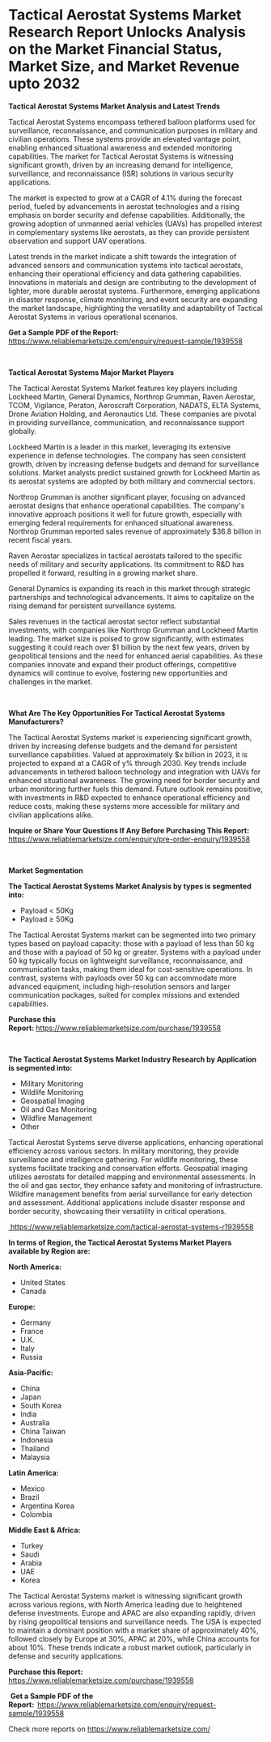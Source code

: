 <p><h1>Tactical Aerostat Systems Market Research Report Unlocks Analysis on the Market Financial Status, Market Size, and Market Revenue upto 2032</h1></p><p><strong>Tactical Aerostat Systems Market Analysis and Latest Trends</strong></p>
<p><p>Tactical Aerostat Systems encompass tethered balloon platforms used for surveillance, reconnaissance, and communication purposes in military and civilian operations. These systems provide an elevated vantage point, enabling enhanced situational awareness and extended monitoring capabilities. The market for Tactical Aerostat Systems is witnessing significant growth, driven by an increasing demand for intelligence, surveillance, and reconnaissance (ISR) solutions in various security applications.</p><p>The market is expected to grow at a CAGR of 4.1% during the forecast period, fueled by advancements in aerostat technologies and a rising emphasis on border security and defense capabilities. Additionally, the growing adoption of unmanned aerial vehicles (UAVs) has propelled interest in complementary systems like aerostats, as they can provide persistent observation and support UAV operations.</p><p>Latest trends in the market indicate a shift towards the integration of advanced sensors and communication systems into tactical aerostats, enhancing their operational efficiency and data gathering capabilities. Innovations in materials and design are contributing to the development of lighter, more durable aerostat systems. Furthermore, emerging applications in disaster response, climate monitoring, and event security are expanding the market landscape, highlighting the versatility and adaptability of Tactical Aerostat Systems in various operational scenarios.</p></p>
<p><strong>Get a Sample PDF of the Report:&nbsp;</strong> <a href="https://www.reliablemarketsize.com/enquiry/request-sample/1939558?utm_campaign=2773&utm_medium=2&utm_source=Github&utm_content=ia&utm_term=10042025&utm_id=tactical-aerostat-systems">https://www.reliablemarketsize.com/enquiry/request-sample/1939558</a></p>
<p>&nbsp;</p>
<p><strong>Tactical Aerostat Systems Major Market Players</strong></p>
<p><p>The Tactical Aerostat Systems Market features key players including Lockheed Martin, General Dynamics, Northrop Grumman, Raven Aerostar, TCOM, Vigilance, Peraton, Aeroscraft Corporation, NADATS, ELTA Systems, Drone Aviation Holding, and Aeronautics Ltd. These companies are pivotal in providing surveillance, communication, and reconnaissance support globally.</p><p>Lockheed Martin is a leader in this market, leveraging its extensive experience in defense technologies. The company has seen consistent growth, driven by increasing defense budgets and demand for surveillance solutions. Market analysts predict sustained growth for Lockheed Martin as its aerostat systems are adopted by both military and commercial sectors.</p><p>Northrop Grumman is another significant player, focusing on advanced aerostat designs that enhance operational capabilities. The company's innovative approach positions it well for future growth, especially with emerging federal requirements for enhanced situational awareness. Northrop Grumman reported sales revenue of approximately $36.8 billion in recent fiscal years.</p><p>Raven Aerostar specializes in tactical aerostats tailored to the specific needs of military and security applications. Its commitment to R&D has propelled it forward, resulting in a growing market share. </p><p>General Dynamics is expanding its reach in this market through strategic partnerships and technological advancements. It aims to capitalize on the rising demand for persistent surveillance systems.</p><p>Sales revenues in the tactical aerostat sector reflect substantial investments, with companies like Northrop Grumman and Lockheed Martin leading. The market size is poised to grow significantly, with estimates suggesting it could reach over $1 billion by the next few years, driven by geopolitical tensions and the need for enhanced aerial capabilities. As these companies innovate and expand their product offerings, competitive dynamics will continue to evolve, fostering new opportunities and challenges in the market.</p></p>
<p>&nbsp;</p>
<p><strong>What Are The Key Opportunities For Tactical Aerostat Systems Manufacturers?</strong></p>
<p><p>The Tactical Aerostat Systems market is experiencing significant growth, driven by increasing defense budgets and the demand for persistent surveillance capabilities. Valued at approximately $x billion in 2023, it is projected to expand at a CAGR of y% through 2030. Key trends include advancements in tethered balloon technology and integration with UAVs for enhanced situational awareness. The growing need for border security and urban monitoring further fuels this demand. Future outlook remains positive, with investments in R&D expected to enhance operational efficiency and reduce costs, making these systems more accessible for military and civilian applications alike.</p></p>
<p><strong>Inquire or Share Your Questions If Any Before Purchasing This Report:</strong> <a href="https://www.reliablemarketsize.com/enquiry/pre-order-enquiry/1939558?utm_campaign=2773&utm_medium=2&utm_source=Github&utm_content=ia&utm_term=10042025&utm_id=tactical-aerostat-systems">https://www.reliablemarketsize.com/enquiry/pre-order-enquiry/1939558</a></p>
<p>&nbsp;</p>
<p><strong>Market Segmentation</strong></p>
<p><strong>The Tactical Aerostat Systems Market Analysis by types is segmented into:</strong></p>
<p><ul><li>Payload < 50Kg</li><li>Payload ≥ 50Kg</li></ul></p>
<p><p>The Tactical Aerostat Systems market can be segmented into two primary types based on payload capacity: those with a payload of less than 50 kg and those with a payload of 50 kg or greater. Systems with a payload under 50 kg typically focus on lightweight surveillance, reconnaissance, and communication tasks, making them ideal for cost-sensitive operations. In contrast, systems with payloads over 50 kg can accommodate more advanced equipment, including high-resolution sensors and larger communication packages, suited for complex missions and extended capabilities.</p></p>
<p><strong>Purchase this Report:&nbsp;</strong><a href="https://www.reliablemarketsize.com/purchase/1939558?utm_campaign=2773&utm_medium=2&utm_source=Github&utm_content=ia&utm_term=10042025&utm_id=tactical-aerostat-systems">https://www.reliablemarketsize.com/purchase/1939558</a></p>
<p>&nbsp;</p>
<p><strong>The Tactical Aerostat Systems Market Industry Research by Application is segmented into:</strong></p>
<p><ul><li>Military Monitoring</li><li>Wildlife Monitoring</li><li>Geospatial Imaging</li><li>Oil and Gas Monitoring</li><li>Wildfire Management</li><li>Other</li></ul></p>
<p><p>Tactical Aerostat Systems serve diverse applications, enhancing operational efficiency across various sectors. In military monitoring, they provide surveillance and intelligence gathering. For wildlife monitoring, these systems facilitate tracking and conservation efforts. Geospatial imaging utilizes aerostats for detailed mapping and environmental assessments. In the oil and gas sector, they enhance safety and monitoring of infrastructure. Wildfire management benefits from aerial surveillance for early detection and assessment. Additional applications include disaster response and border security, showcasing their versatility in critical operations.</p></p>
<p><a href="https://www.reliablemarketsize.com/tactical-aerostat-systems-r1939558?utm_campaign=2773&utm_medium=2&utm_source=Github&utm_content=ia&utm_term=10042025&utm_id=tactical-aerostat-systems">&nbsp;https://www.reliablemarketsize.com/tactical-aerostat-systems-r1939558</a></p>
<p><strong>In terms of Region, the Tactical Aerostat Systems Market Players available by Region are:</strong></p>
<p>
    <p> <strong> North America: </strong>
        <ul>
            <li>United States</li>
            <li>Canada</li>
        </ul>
        </p> 
    <p> <strong> Europe: </strong>
        <ul>
            <li>Germany</li>
            <li>France</li>
            <li>U.K.</li>
            <li>Italy</li>
            <li>Russia</li>
        </ul>
        </p> 
    <p> <strong> Asia-Pacific: </strong>
        <ul>
            <li>China</li>
            <li>Japan</li>
            <li>South Korea</li>
            <li>India</li>
            <li>Australia</li>
            <li>China Taiwan</li>
            <li>Indonesia</li>
            <li>Thailand</li>
            <li>Malaysia</li>
        </ul>
        </p> 
    <p> <strong> Latin America: </strong>
        <ul>
            <li>Mexico</li>
            <li>Brazil</li>
            <li>Argentina Korea</li>
            <li>Colombia</li>
        </ul>
        </p> 
    <p> <strong> Middle East & Africa: </strong>
        <ul>
            <li>Turkey</li>
            <li>Saudi</li>
            <li>Arabia</li>
            <li>UAE</li>
            <li>Korea</li>
        </ul>
    </p>
    </p>
<p><p>The Tactical Aerostat Systems market is witnessing significant growth across various regions, with North America leading due to heightened defense investments. Europe and APAC are also expanding rapidly, driven by rising geopolitical tensions and surveillance needs. The USA is expected to maintain a dominant position with a market share of approximately 40%, followed closely by Europe at 30%, APAC at 20%, while China accounts for about 10%. These trends indicate a robust market outlook, particularly in defense and security applications.</p></p>
<p><strong>Purchase this Report: </strong><a href="https://www.reliablemarketsize.com/purchase/1939558?utm_campaign=2773&utm_medium=2&utm_source=Github&utm_content=ia&utm_term=10042025&utm_id=tactical-aerostat-systems">https://www.reliablemarketsize.com/purchase/1939558</a></p>
<p>&nbsp;<strong>Get a Sample PDF of the Report:&nbsp;&nbsp;</strong><a href="https://www.reliablemarketsize.com/enquiry/request-sample/1939558?utm_campaign=2773&utm_medium=2&utm_source=Github&utm_content=ia&utm_term=10042025&utm_id=tactical-aerostat-systems">https://www.reliablemarketsize.com/enquiry/request-sample/1939558</a></p>
<p><strong></strong></p>
<p>Check more reports on <a href="https://www.reliablemarketsize.com/?utm_campaign=2773&utm_medium=2&utm_source=Github&utm_content=ia&utm_term=10042025&utm_id=tactical-aerostat-systems">https://www.reliablemarketsize.com/</a></p>